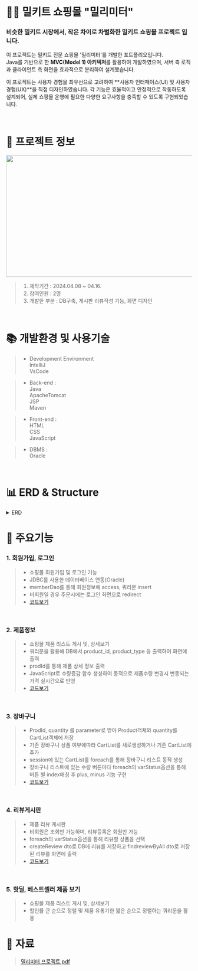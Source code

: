# 🥗🥪 밀키트 쇼핑몰 "밀리미터"  


### 비슷한 밀키트 시장에서, 작은 차이로 차별화한 밀키트 쇼핑몰 프로젝트 입니다.
이 프로젝트는 밀키트 전문 쇼핑몰 '밀리미터'를 개발한 포트폴리오입니다. </br>
Java를 기반으로 한 **MVC(Model 1) 아키텍처**를 활용하여 개발하였으며, 서버 측 로직과 클라이언트 측 화면을 효과적으로 분리하여 설계했습니다.</br>

이 프로젝트는 사용자 경험을 최우선으로 고려하여 **사용자 인터페이스(UI) 및 사용자 경험(UX)**을 직접 디자인하였습니다.
각 기능은 효율적이고 안정적으로 작동하도록 설계되어, 실제 쇼핑몰 운영에 필요한 다양한 요구사항을 충족할 수 있도록 구현되었습니다.

</br>


 # 📃 프로젝트 정보

<img src="https://github.com/beetnalhee/mealimeter_shopping_mall/assets/151362604/b1647627-e132-4ddc-8e4d-947b76de83d3" width="600" height="330"/></br>

> 1. 제작기간 : 2024.04.08 ~ 04.16.
> 2. 참여인원 : 2명
> 3. 개발한 부분 : DB구축, 게시판 리뷰작성 기능, 화면 디자인 
</br>

# 📚 개발환경 및 사용기술

> * Development Environment</br>
> IntelliJ</br>
> VsCode</br>

> * Back-end : </br>
> Java</br>
> ApacheTomcat<br />
> JSP<br />
> Maven</br>

> * Front-end : </br>
> HTML</br>
> CSS</br>
> JavaScript</br>

> * DBMS :</br>
> Oracle<br />


<br />

# 📊 ERD & Structure
<details>
<summary>ERD</summary>
<div markdown="1">

<img src="https://github.com/beetnalhee/mealimeter_shopping_mall/assets/151362604/57117f5a-7658-4c8f-9a0e-3a2f2045dbcd" width="800" height="600"/></br>

</div>
</details>


# 🔑 주요기능

### 1. 회원가입, 로그인
> * 쇼핑몰 회원가입 및 로그인 기능
> * JDBC를 사용한 데이터베이스 연동(Oracle)
> * memberDao를 통해 회원정보에 access, 쿼리문 insert
> * 비회원일 경우 주문시에는 로그인 화면으로 redirect </br>
> * [코드보기](https://github.com/beetnalhee/mealimeter_shopping_mall/tree/main/src/main/java/com/ezen/mall/domain/member)
</br>

### 2. 제품정보 
> * 쇼핑몰 제품 리스트 게시 및, 상세보기
> * 쿼리문을 활용해 DB에서 product_id, product_type 등 출력하여 화면에 출력
> * prodId를 통해 제품 상세 정보 출력
> * JavaScript로 수량증감 함수 생성하여 동적으로 제품수량 변경시 변동되는 가격 실시간으로 반영</br>
> * [코드보기](https://github.com/beetnalhee/mealimeter_shopping_mall/tree/main/src/main/java/com/ezen/mall/domain/product)
</br>

### 3. 장바구니
> * ProdId, quantity 를 parameter로 받아 Product객체와 quantity를 CartList객체에 저장
> * 기존 장바구니 상품 여부에따라 CartList를 새로생성하거나 기존 CartList에 추가
> * session에 있는 CartList를 foreach를 통해 장바구니 리스트 동적 생성
> * 장바구니 리스트에 있는 수량 버튼마다 foreach의 varStatus옵션을 통해 버튼 별 index매칭 후 plus, minus 기능 구현</br>
> *  [코드보기](https://github.com/beetnalhee/mealimeter_shopping_mall/tree/main/src/main/java/com/ezen/mall/domain/cart)
</br>

### 4. 리뷰게시판
> * 제품 리뷰 게시판
> * 비회원은 조회만 가능하며, 리뷰등록은 회원만 가능
> * foreach의 varStatus옵션을 통해 리뷰할 상품을 선택
> * createReview dto로 DB에 리뷰를 저장하고 findreviewByAll dto로 저장된 리뷰를 화면에 출력</br>
> *  [코드보기](https://github.com/beetnalhee/mealimeter_shopping_mall/tree/main/src/main/java/com/ezen/mall/domain/review)
</br>

### 5. 핫딜, 베스트셀러 제품 보기
> * 쇼핑몰 제품 리스트 게시 및, 상세보기
> * 할인률 큰 순으로 정렬 및 제품 유통기한 짧은 순으로 정렬하는 쿼리문을 활용

# 📘 자료
> [밀리미터 프로젝트.pdf](https://github.com/user-attachments/files/15862822/default.pdf)




